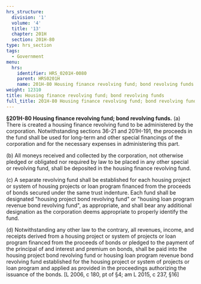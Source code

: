 ```yaml
---
hrs_structure:
  division: '1'
  volume: '4'
  title: '13'
  chapter: 201H
  section: 201H-80
type: hrs_section
tags:
  - Government
menu:
  hrs:
    identifier: HRS_0201H-0080
    parent: HRS0201H
    name: 201H-80 Housing finance revolving fund; bond revolving funds
weight: 12310
title: Housing finance revolving fund; bond revolving funds
full_title: 201H-80 Housing finance revolving fund; bond revolving funds
---
```

**§201H-80 Housing finance revolving fund; bond revolving funds.** (a) There is created a housing finance revolving fund to be administered by the corporation. Notwithstanding sections 36-21 and 201H-191, the proceeds in the fund shall be used for long-term and other special financings of the corporation and for the necessary expenses in administering this part.

(b) All moneys received and collected by the corporation, not otherwise pledged or obligated nor required by law to be placed in any other special or revolving fund, shall be deposited in the housing finance revolving fund.

(c) A separate revolving fund shall be established for each housing project or system of housing projects or loan program financed from the proceeds of bonds secured under the same trust indenture. Each fund shall be designated "housing project bond revolving fund" or "housing loan program revenue bond revolving fund", as appropriate, and shall bear any additional designation as the corporation deems appropriate to properly identify the fund.

(d) Notwithstanding any other law to the contrary, all revenues, income, and receipts derived from a housing project or system of projects or loan program financed from the proceeds of bonds or pledged to the payment of the principal of and interest and premium on bonds, shall be paid into the housing project bond revolving fund or housing loan program revenue bond revolving fund established for the housing project or system of projects or loan program and applied as provided in the proceedings authorizing the issuance of the bonds. [L 2006, c 180, pt of §4; am L 2015, c 237, §16]